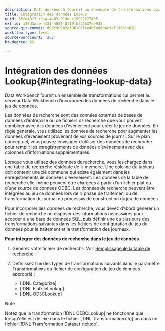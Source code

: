 ```yaml
---
description: Data Workbench fournit un ensemble de transformations qui permet au serveur Data Workbench d’incorporer des données de recherche dans le jeu de données.
title: Intégration des données Lookup
uuid: 35fd48f7-c0c4-4a83-919d-c15902f27495
exl-id: 150d3aae-4431-488f-8f19-b522637ee935
source-git-commit: d9df90242ef96188f4e4b5e6d04cfef196b0a628
workflow-type: tm+mt
source-wordcount: '262'
ht-degree: 2%

---
```


# Intégration des données Lookup{#integrating-lookup-data}

Data Workbench fournit un ensemble de transformations qui permet au serveur Data Workbench d’incorporer des données de recherche dans le jeu de données.

Les données de recherche sont des données externes de bases de données d’entreprise ou de fichiers de recherche que vous pouvez combiner avec des données d’événement pour créer le jeu de données. En règle générale, vous utilisez les données de recherche pour augmenter les données d’événement provenant de vos sources de journal. Sur le plan conceptuel, vous pouvez envisager d’utiliser des données de recherche pour remplir les enregistrements de données d’événement avec des colonnes d’informations supplémentaires.

Lorsque vous utilisez des données de recherche, vous les chargez dans une table de recherche résidente de la mémoire. Une colonne du tableau doit contenir une clé commune qui existe également dans les enregistrements de données d’événement. Les données de la table de recherche elle-même peuvent être chargées à partir d’un fichier plat ou d’une source de données ODBC. Les données de recherche peuvent être intégrées au jeu de données lors de la phase de traitement ou de transformation du journal du processus de construction du jeu de données.

Pour incorporer des données de recherche, vous devez d’abord générer un fichier de recherche ou disposer des informations nécessaires pour accéder à une base de données SQL, puis définir une ou plusieurs des transformations suivantes dans les fichiers de configuration du jeu de données pour le traitement et la transformation des journaux.

**Pour intégrer des données de recherche dans le jeu de données**

1. Générez votre fichier de recherche. Voir [Remplissage de la table de recherche](../../../../home/c-dataset-const-proc/c-data-trans/c-int-lookup-data/c-pop-lookup-table.md#concept-dd761338731a40e0997c33dfdabdcdf8).
1. Définissez l’un des types de transformations suivants dans le paramètre Transformations du fichier de configuration du jeu de données approprié :

   * [!DNL Categorize]
   * [!DNL FlatFileLookup]
   * [!DNL ODBCLookup]

>[!NOTE]
>
>Notez que la transformation [!DNL ODBCLookup] ne fonctionne que lorsqu&#39;elle est définie dans le fichier [!DNL Transformation.cfg] ou dans un fichier [!DNL Transformation Dataset Include].
